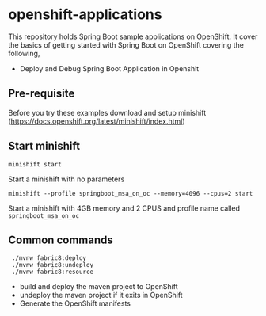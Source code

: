 # openshift-applications

This repository holds Spring Boot sample applications on OpenShift. It cover the basics of getting started with Spring Boot on OpenShift covering the following,

* Deploy and Debug Spring Boot Application in Openshit

## Pre-requisite
Before you try these examples download and setup minishift (https://docs.openshift.org/latest/minishift/index.html)

## Start minishift
```
minishift start 
```
Start a minishift with no parameters

```
minishift --profile springboot_msa_on_oc --memory=4096 --cpus=2 start
```
Start a minishift with 4GB memory and 2 CPUS and profile name called `springboot_msa_on_oc`

## Common commands

```
 ./mvnw fabric8:deploy 
 ./mvnw fabric8:undeploy 
 ./mvnw fabric8:resource 
```

* build and deploy the maven project to OpenShift
* undeploy the maven project if it exits in OpenShift
* Generate the OpenShift manifests

